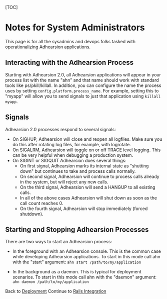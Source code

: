 [TOC]

# Notes for System Administrators

This page is for all the sysadmins and devops folks tasked with operationalizing Adhearsion applications.

## Interacting with the Adhearsion Process

Starting with Adhearsion 2.0, all Adhearsion applications will appear in your process list with the name "ahn" and that name should work with standard tools like ps/pkill/killall. In addition, you can configure the name the process uses by setting `config.platform.process_name`.  For example, setting this to "myapp" will allow you to send signals to just that application using `killall myapp`.

## Signals

Adhearsion 2.0 processes respond to several signals:

* On SIGHUP, Adhearsion will close and reopen all logfiles.  Make sure you do this after rotating log files, for example, with logrotate.
* On SIGALRM, Adhearsion will toggle on or off TRACE level logging.  This can be very helpful when debugging a production system.
* On SIGINT or SIGQUIT Adhearsion does several things:
    - On first signal, Adhearsion marks its internal state as "shutting down" but continues to take and process calls normally.
    - On second signal, Adhearsion will continue to process calls already in the system, but will reject any new calls.
    - On the third signal, Adhearsion will send a HANGUP to all existing calls.
    - In all of the above cases Adhearsion will shut down as soon as the call count reaches 0.
    - On the fourth signal, Adhearsion will stop immediately (forced shutdown).

## Starting and Stopping Adhearsion Processes

There are two ways to start an Adhearsion process:

* In the foreground with an Adhearsion console.  This is the common case while developing Adhearsion applications.  To start in this mode call ahn with the "start" argument: `ahn start /path/to/my/application`

* In the background as a daemon.  This is typical for deployment scenarios.  To start in this mode call ahn with the "daemon" argument: `ahn daemon /path/to/my/application`

<a href="#" rel="docs-nav-active" style="display:none;">docs-nav-best-practices</a>

<div class='docs-progress-nav'>
  <span class='back'>
    Back to <a href="/docs/best-practices/deployment">Deployment</a>
  </span>
  <span class='forward'>
    Continue to <a href="/docs/best-practices/rails">Rails Integration</a>
  </span>
</div>
